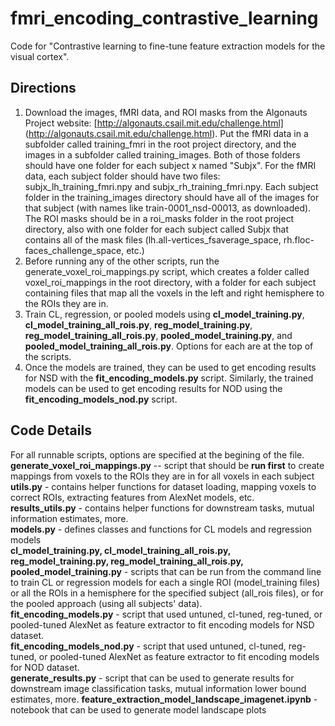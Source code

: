 # fmri_encoding_contrastive_learning
Code for "Contrastive learning to fine-tune feature extraction models for
the visual cortex".

## Directions
1. Download the images, fMRI data, and ROI masks from the Algonauts Project website: [http://algonauts.csail.mit.edu/challenge.html] (http://algonauts.csail.mit.edu/challenge.html). Put the fMRI data in a subfolder called training_fmri in the root project directory, and the images in a subfolder called training_images. Both of those folders should have one folder for each subject x named "Subjx". For the fMRI data, each subject folder should have two files: subjx_lh_training_fmri.npy and subjx_rh_training_fmri.npy. Each subject folder in the training_images directory should have all of the images for that subject (with names like train-0001_nsd-00013, as downloaded). The ROI masks should be in a roi_masks folder in the root project directory, also with one folder for each subject called Subjx that contains all of the mask files (lh.all-vertices_fsaverage_space, rh.floc-faces_challenge_space, etc.)
2. Before running any of the other scripts, run the generate_voxel_roi_mappings.py script, which creates a folder called voxel_roi_mappings in the root directory, with a folder for each subject containing files that map all the voxels in the left and right hemisphere to the ROIs they are in.
3. Train CL, regression, or pooled models using **cl_model_training.py**, **cl_model_training_all_rois.py**, **reg_model_training.py**, **reg_model_training_all_rois.py**, **pooled_model_training.py**, and **pooled_model_training_all_rois.py**. Options for each are at the top of the scripts.
4. Once the models are trained, they can be used to get encoding results for NSD with the **fit_encoding_models.py** script. Similarly, the trained models can be used to get encoding results for NOD using the **fit_encoding_models_nod.py** script.

## Code Details
For all runnable scripts, options are specified at the begining of the file. <br>
**generate_voxel_roi_mappings.py** -- script that should be **run first** to create mappings from voxels to the ROIs they are in for all voxels in each subject <br>
**utils.py** - contains helper functions for dataset loading, mapping voxels to correct ROIs, extracting features from AlexNet models, etc. <br>
**results_utils.py** - contains helper functions for downstream tasks, mutual information estimates, more. <br>
**models.py** - defines classes and functions for CL models and regression models <br>
**cl_model_training.py, cl_model_training_all_rois.py, reg_model_training.py, reg_model_training_all_rois.py, pooled_model_training.py** - scripts that can be run from the command line to train CL or regression models for each a single ROI (model_training files) or all the ROIs in a hemisphere for the specified subject (all_rois files), or for the pooled approach (using all subjects' data). <br>
**fit_encoding_models.py** - script that used untuned, cl-tuned, reg-tuned, or pooled-tuned AlexNet as feature extractor to fit encoding models for NSD dataset. <br>
**fit_encoding_models_nod.py** - script that used untuned, cl-tuned, reg-tuned, or pooled-tuned AlexNet as feature extractor to fit encoding models for NOD dataset. <br>
**generate_results.py** - script that can be used to generate results for downstream image classification tasks, mutual information lower bound estimates, more.
**feature_extraction_model_landscape_imagenet.ipynb** - notebook that can be used to generate model landscape plots


